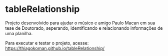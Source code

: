 # tableRelationship

Projeto desenvolvido para ajudar o músico e amigo Paulo Macan em sua tese de Doutorado, seperando, identificando e relacionando informações de uma planilha.

Para executar e testar o projeto, acesse: https://thiagokoman.github.io/tableRelationship/
